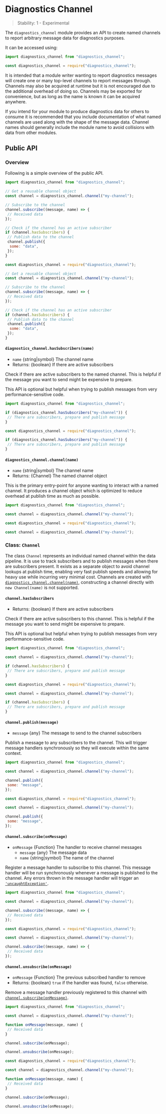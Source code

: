 # Diagnostics Channel

<!--introduced_in=v15.1.0-->

> Stability: 1 - Experimental

<!-- source_link=lib/diagnostics_channel.js -->

The `diagnostics_channel` module provides an API to create named channels
to report arbitrary message data for diagnostics purposes.

It can be accessed using:

```mjs
import diagnostics_channel from "diagnostics_channel";
```

```cjs
const diagnostics_channel = require("diagnostics_channel");
```

It is intended that a module writer wanting to report diagnostics messages
will create one or many top-level channels to report messages through.
Channels may also be acquired at runtime but it is not encouraged
due to the additional overhead of doing so. Channels may be exported for
convenience, but as long as the name is known it can be acquired anywhere.

If you intend for your module to produce diagnostics data for others to
consume it is recommended that you include documentation of what named
channels are used along with the shape of the message data. Channel names
should generally include the module name to avoid collisions with data from
other modules.

## Public API

### Overview

Following is a simple overview of the public API.

```mjs
import diagnostics_channel from "diagnostics_channel";

// Get a reusable channel object
const channel = diagnostics_channel.channel("my-channel");

// Subscribe to the channel
channel.subscribe((message, name) => {
 // Received data
});

// Check if the channel has an active subscriber
if (channel.hasSubscribers) {
 // Publish data to the channel
 channel.publish({
  some: "data",
 });
}
```

```cjs
const diagnostics_channel = require("diagnostics_channel");

// Get a reusable channel object
const channel = diagnostics_channel.channel("my-channel");

// Subscribe to the channel
channel.subscribe((message, name) => {
 // Received data
});

// Check if the channel has an active subscriber
if (channel.hasSubscribers) {
 // Publish data to the channel
 channel.publish({
  some: "data",
 });
}
```

#### `diagnostics_channel.hasSubscribers(name)`

<!-- YAML
added:
 - v15.1.0
 - v14.17.0
-->

* `name` {string|symbol} The channel name
* Returns: {boolean} If there are active subscribers

Check if there are active subscribers to the named channel. This is helpful if
the message you want to send might be expensive to prepare.

This API is optional but helpful when trying to publish messages from very
performance-sensitive code.

```mjs
import diagnostics_channel from "diagnostics_channel";

if (diagnostics_channel.hasSubscribers("my-channel")) {
 // There are subscribers, prepare and publish message
}
```

```cjs
const diagnostics_channel = require("diagnostics_channel");

if (diagnostics_channel.hasSubscribers("my-channel")) {
 // There are subscribers, prepare and publish message
}
```

#### `diagnostics_channel.channel(name)`

<!-- YAML
added:
 - v15.1.0
 - v14.17.0
-->

* `name` {string|symbol} The channel name
* Returns: {Channel} The named channel object

This is the primary entry-point for anyone wanting to interact with a named
channel. It produces a channel object which is optimized to reduce overhead at
publish time as much as possible.

```mjs
import diagnostics_channel from "diagnostics_channel";

const channel = diagnostics_channel.channel("my-channel");
```

```cjs
const diagnostics_channel = require("diagnostics_channel");

const channel = diagnostics_channel.channel("my-channel");
```

### Class: `Channel`

<!-- YAML
added:
 - v15.1.0
 - v14.17.0
-->

The class `Channel` represents an individual named channel within the data
pipeline. It is use to track subscribers and to publish messages when there
are subscribers present. It exists as a separate object to avoid channel
lookups at publish time, enabling very fast publish speeds and allowing
for heavy use while incurring very minimal cost. Channels are created with
[`diagnostics_channel.channel(name)`][], constructing a channel directly
with `new Channel(name)` is not supported.

#### `channel.hasSubscribers`

<!-- YAML
added:
 - v15.1.0
 - v14.17.0
-->

* Returns: {boolean} If there are active subscribers

Check if there are active subscribers to this channel. This is helpful if
the message you want to send might be expensive to prepare.

This API is optional but helpful when trying to publish messages from very
performance-sensitive code.

```mjs
import diagnostics_channel from "diagnostics_channel";

const channel = diagnostics_channel.channel("my-channel");

if (channel.hasSubscribers) {
 // There are subscribers, prepare and publish message
}
```

```cjs
const diagnostics_channel = require("diagnostics_channel");

const channel = diagnostics_channel.channel("my-channel");

if (channel.hasSubscribers) {
 // There are subscribers, prepare and publish message
}
```

#### `channel.publish(message)`

<!-- YAML
added:
 - v15.1.0
 - v14.17.0
-->

* `message` {any} The message to send to the channel subscribers

Publish a message to any subscribers to the channel. This will trigger
message handlers synchronously so they will execute within the same context.

```mjs
import diagnostics_channel from "diagnostics_channel";

const channel = diagnostics_channel.channel("my-channel");

channel.publish({
 some: "message",
});
```

```cjs
const diagnostics_channel = require("diagnostics_channel");

const channel = diagnostics_channel.channel("my-channel");

channel.publish({
 some: "message",
});
```

#### `channel.subscribe(onMessage)`

<!-- YAML
added:
 - v15.1.0
 - v14.17.0
-->

* `onMessage` {Function} The handler to receive channel messages
  * `message` {any} The message data
  * `name` {string|symbol} The name of the channel

Register a message handler to subscribe to this channel. This message handler
will be run synchronously whenever a message is published to the channel. Any
errors thrown in the message handler will trigger an [`'uncaughtException'`][].

```mjs
import diagnostics_channel from "diagnostics_channel";

const channel = diagnostics_channel.channel("my-channel");

channel.subscribe((message, name) => {
 // Received data
});
```

```cjs
const diagnostics_channel = require("diagnostics_channel");

const channel = diagnostics_channel.channel("my-channel");

channel.subscribe((message, name) => {
 // Received data
});
```

#### `channel.unsubscribe(onMessage)`

<!-- YAML
added:
 - v15.1.0
 - v14.17.0
changes:
  - version:
    - v17.1.0
    - v16.14.0
    - v14.19.0
    pr-url: https://github.com/nodejs/node/pull/40433
    description: Added return value. Added to channels without subscribers.
-->

* `onMessage` {Function} The previous subscribed handler to remove
* Returns: {boolean} `true` if the handler was found, `false` otherwise.

Remove a message handler previously registered to this channel with
[`channel.subscribe(onMessage)`][].

```mjs
import diagnostics_channel from "diagnostics_channel";

const channel = diagnostics_channel.channel("my-channel");

function onMessage(message, name) {
 // Received data
}

channel.subscribe(onMessage);

channel.unsubscribe(onMessage);
```

```cjs
const diagnostics_channel = require("diagnostics_channel");

const channel = diagnostics_channel.channel("my-channel");

function onMessage(message, name) {
 // Received data
}

channel.subscribe(onMessage);

channel.unsubscribe(onMessage);
```

[`'uncaughtException'`]: process.md#event-uncaughtexception
[`channel.subscribe(onMessage)`]: #channelsubscribeonmessage
[`diagnostics_channel.channel(name)`]: #diagnostics_channelchannelname
